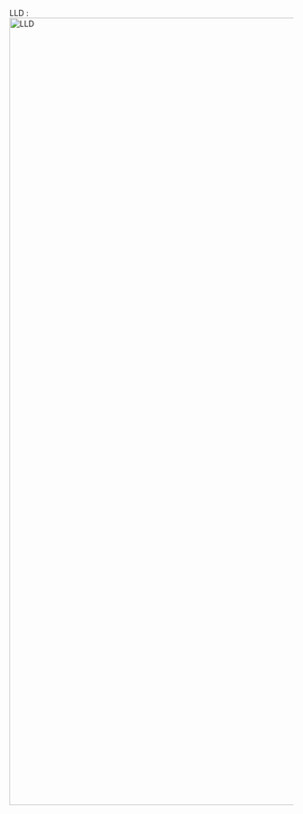 LLD : 
<img width="1396" alt="LLD" src="https://github.com/user-attachments/assets/fdf8274d-c92c-4ac9-b6e2-748899f4b3ba" />
